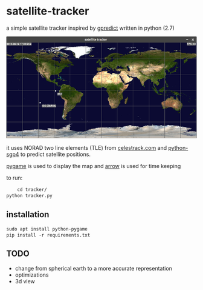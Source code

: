 # satellite-tracker

a simple satellite tracker inspired by [gpredict][1] written in python (2.7)

![screenshot](./images/screenshot.png "screenshot")

it uses NORAD two line elements (TLE) from [celestrack.com][2] 
and [python-sgp4][3] to predict satellite positions. 

[pygame][4] is used to display the map and [arrow][5] is used for time keeping

to run:

        cd tracker/
	python tracker.py

## installation

	sudo apt install python-pygame
	pip install -r requirements.txt

## TODO

- change from spherical earth to a more accurate representation
- optimizations
- 3d view
	
[1]: http://gpredict.oz9aec.net/
[2]: http://celestrak.com/SpaceTrack/
[3]: https://pypi.python.org/pypi/sgp4/
[4]: http://pygame.org
[5]: https://github.com/crsmithdev/arrow

